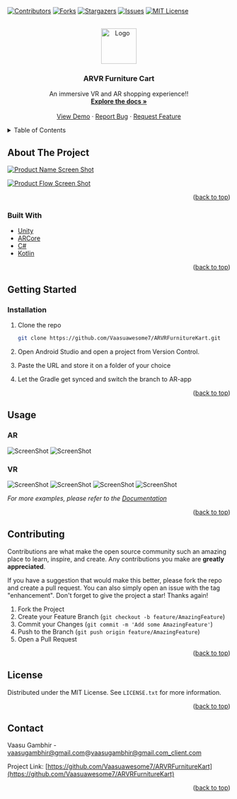 <div id="top"></div>

[![Contributors][contributors-shield]][contributors-url]
[![Forks][forks-shield]][forks-url]
[![Stargazers][stars-shield]][stars-url]
[![Issues][issues-shield]][issues-url]
[![MIT License][license-shield]][license-url]

<!-- PROJECT LOGO -->
<br />
<div align="center">
  <a href="https://github.com/Vaasuawesome7/ARVRFurnitureKart">
    <img src="images/logo.png" alt="Logo" width="80" height="80">
  </a>

<h3 align="center">ARVR Furniture Cart</h3>

  <p align="center">
    An immersive VR and AR shopping experience!!
    <br />
    <a href="https://github.com/Vaasuawesome7/ARVRFurnitureKart"><strong>Explore the docs »</strong></a>
    <br />
    <br />
    <a href="https://github.com/Vaasuawesome7/ARVRFurnitureKart">View Demo</a>
    ·
    <a href="https://github.com/Vaasuawesome7/ARVRFurnitureKart/issues">Report Bug</a>
    ·
    <a href="https://github.com/Vaasuawesome7/ARVRFurnitureKart/issues">Request Feature</a>
  </p>
</div>

<!-- TABLE OF CONTENTS -->
<details>
  <summary>Table of Contents</summary>
  <ol>
    <li>
      <a href="#about-the-project">About The Project</a>
      <ul>
        <li><a href="#built-with">Built With</a></li>
      </ul>
    </li>
    <li>
      <a href="#getting-started">Getting Started</a>
      <ul>
        <li><a href="#prerequisites">Prerequisites</a></li>
        <li><a href="#installation">Installation</a></li>
      </ul>
    </li>
    <li><a href="#usage">Usage</a></li>
    <li><a href="#roadmap">Roadmap</a></li>
    <li><a href="#contributing">Contributing</a></li>
    <li><a href="#license">License</a></li>
    <li><a href="#contact">Contact</a></li>
    <li><a href="#acknowledgments">Acknowledgments</a></li>
  </ol>
</details>

<!-- ABOUT THE PROJECT -->

## About The Project

[![Product Name Screen Shot][product-screenshot]](https://example.com)

[![Product Flow Screen Shot][product-flow]](https://example.com)

<p align="right">(<a href="#top">back to top</a>)</p>

### Built With

- [Unity](https://unity.com/)
- [ARCore](https://developers.google.com/ar)
- [C#](https://docs.microsoft.com/en-us/dotnet/csharp/)
- [Kotlin](https://kotlinlang.org/)

<p align="right">(<a href="#top">back to top</a>)</p>

<!-- GETTING STARTED -->

## Getting Started

### Installation

1. Clone the repo
   ```sh
   git clone https://github.com/Vaasuawesome7/ARVRFurnitureKart.git
   ```
2. Open Android Studio and open a project from Version Control.

3. Paste the URL and store it on a folder of your choice

4. Let the Gradle get synced and switch the branch to AR-app

<p align="right">(<a href="#top">back to top</a>)</p>

<!-- USAGE EXAMPLES -->

## Usage

### AR

![ScreenShot](images/app1.jpg)
![ScreenShot](images/app2.jpg)

### VR

![ScreenShot](images/vr1.jpg)
![ScreenShot](images/vr2.jpg)
![ScreenShot](images/vr3.jpg)
![ScreenShot](images/vr4.jpg)

_For more examples, please refer to the [Documentation](https://example.com)_

<p align="right">(<a href="#top">back to top</a>)</p>

<!-- CONTRIBUTING -->

## Contributing

Contributions are what make the open source community such an amazing place to learn, inspire, and create. Any contributions you make are **greatly appreciated**.

If you have a suggestion that would make this better, please fork the repo and create a pull request. You can also simply open an issue with the tag "enhancement".
Don't forget to give the project a star! Thanks again!

1. Fork the Project
2. Create your Feature Branch (`git checkout -b feature/AmazingFeature`)
3. Commit your Changes (`git commit -m 'Add some AmazingFeature'`)
4. Push to the Branch (`git push origin feature/AmazingFeature`)
5. Open a Pull Request

<p align="right">(<a href="#top">back to top</a>)</p>

<!-- LICENSE -->

## License

Distributed under the MIT License. See `LICENSE.txt` for more information.

<p align="right">(<a href="#top">back to top</a>)</p>

<!-- CONTACT -->

## Contact

Vaasu Gambhir - vaasugambhir@gmail.com@vaasugambhir@gmail.com_client.com

Project Link: [https://github.com/Vaasuawesome7/ARVRFurnitureKart](https://github.com/Vaasuawesome7/ARVRFurnitureKart)

<p align="right">(<a href="#top">back to top</a>)</p>

<!-- MARKDOWN LINKS & IMAGES -->
<!-- https://www.markdownguide.org/basic-syntax/#reference-style-links -->

[contributors-shield]: https://img.shields.io/github/contributors/Vaasuawesome7/ARVRFurnitureKart.svg?style=for-the-badge
[contributors-url]: https://github.com/Vaasuawesome7/ARVRFurnitureKart/graphs/contributors
[forks-shield]: https://img.shields.io/github/forks/Vaasuawesome7/ARVRFurnitureKart.svg?style=for-the-badge
[forks-url]: https://github.com/Vaasuawesome7/ARVRFurnitureKart/network/members
[stars-shield]: https://img.shields.io/github/stars/Vaasuawesome7/ARVRFurnitureKart.svg?style=for-the-badge
[stars-url]: https://github.com/Vaasuawesome7/ARVRFurnitureKart/stargazers
[issues-shield]: https://img.shields.io/github/issues/Vaasuawesome7/ARVRFurnitureKart.svg?style=for-the-badge
[issues-url]: https://github.com/Vaasuawesome7/ARVRFurnitureKart/issues
[license-shield]: https://img.shields.io/github/license/Vaasuawesome7/ARVRFurnitureKart.svg?style=for-the-badge
[license-url]: https://github.com/Vaasuawesome7/ARVRFurnitureKart/blob/master/LICENSE.txt
[linkedin-shield]: https://img.shields.io/badge/-LinkedIn-black.svg?style=for-the-badge&logo=linkedin&colorB=555
[product-screenshot]: images/main.png
[product-flow]: images/flow.png
